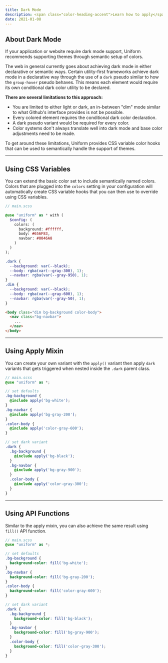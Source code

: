 ```yaml
---
title: Dark Mode
description: <span class="color-heading-accent">Learn how to apply</span> dark mode or other theme colors
date: 2021-01-08
---
```


## About Dark Mode

If your application or website require dark mode support, Uniform recommends supporting themes through semantic setup of colors. 

The web in general currently goes about achieving dark mode in either declarative or semantic ways. Certain utility-first frameworks achieve dark mode in a declarative way through the use of a `dark` pseudo similar to how the `group-hover` pseudo behaves. This means each element would require its own conditional dark color utility to be declared.   

**There are several limitations to this approach:**

- You are limited to either light or dark, an in-between "dim" mode similar to what Github's interface provides is not be possible.
- Every colored element requires the conditional dark color declaration.
- A dark pseudo variant would be required for every color.
- Color systems don't always translate well into dark mode and base color adjustments need to be made.

To get around these limitations, Uniform provides CSS variable color hooks that can be used to semantically handle the support of themes.



---

## Using CSS Variables

You can extend the basic color set to include semantically named colors. Colors that are plugged into the `colors` setting in your configuration will automatically create CSS variable hooks that you can then use to override using CSS variables. 

```scss
// main.scss

@use "uniform" as * with (
  $config: (
    colors: (
      background: #ffffff,
      body: #656F83,
      navbar: #0046A8
    )
  )
);

.dark {
  --background: var(--black);
  --body: rgba(var(--gray-300), 1);
  --navbar: rgba(var(--gray-950), 1);
}
.dim {
  --background: var(--black);
  --body: rgba(var(--gray-600), 1);
  --navbar: rgba(var(--gray-50), 1);
}
```

```html
<body class="dim bg-background color-body">
  <nav class="bg-navbar">
    ...
  </nav>
</body>

```

---

## Using Apply Mixin

You can create your own variant with the `apply()` variant then apply `dark` variants that gets triggered when nested inside the `.dark` parent class.

```scss
// main.scss
@use "uniform" as *;

// set defaults
.bg-background {
  @include apply('bg-white');
}
.bg-navbar {
  @include apply('bg-gray-200');
}
.color-body {
  @include apply('color-gray-600');
}

// set dark variant
.dark {
  .bg-background {
    @include apply('bg-black');
  }
  .bg-navbar {
    @include apply('bg-gray-900');
  }
  .color-body {
    @include apply('color-gray-300');
  }
}
```

---

## Using API Functions

Similar to the apply mixin, you can also achieve the same result using `fill()` API function.

```scss
// main.scss
@use "uniform" as *;

// set defaults
.bg-background {
  background-color: fill('bg-white');
}
.bg-navbar {
  background-color: fill('bg-gray-200');
}
.color-body {
  background-color: fill('color-gray-600');
}

// set dark variant
.dark {
  .bg-background {
    background-color: fill('bg-black');
  }
  .bg-navbar {
    background-color: fill('bg-gray-900');
  }
  .color-body {
    background-color: fill('color-gray-300');
  }
}
```